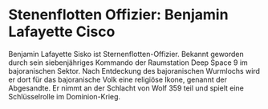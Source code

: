 # Stenenflotten Offizier: Benjamin Lafayette Cisco 

Benjamin Lafayette Sisko ist Sternenflotten-Offizier. Bekannt geworden durch sein siebenjähriges Kommando der Raumstation Deep Space 9 im bajoranischen Sektor. Nach Entdeckung des bajoranischen Wurmlochs wird er dort für das bajoranische Volk eine religiöse Ikone, genannt der Abgesandte. Er nimmt an der Schlacht von Wolf 359 teil und spielt eine Schlüsselrolle im Dominion-Krieg.
